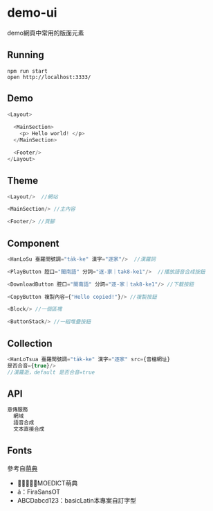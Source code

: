# demo-ui
demo網頁中常用的版面元素

## Running
```
npm run start
open http://localhost:3333/
```

## Demo
```javascript
<Layout>
  
  <MainSection>
    <p> Hello world! </p>
  </MainSection>

  <Footer/>
</Layout>
```

## Theme
```javascript
<Layout/>  //網站

<MainSection/> //主內容

<Footer/> //頁腳
```

## Component
```javascript
<HanLoSu 臺羅閏號調="ta̍k-ke" 漢字="逐家"/>  //漢羅詞

<PlayButton 腔口="閩南語" 分詞="逐-家｜tak8-ke1"/>  //播放語音合成按鈕

<DownloadButton 腔口="閩南語" 分詞="逐-家｜tak8-ke1"/> //下載按鈕

<CopyButton 複製內容={"Hello copied!"}/> //複製按鈕

<Block/> //一個區塊

<ButtonStack/> //一組堆疊按鈕
```

## Collection
```javascript
<HanLoTsua 臺羅閏號調="ta̍k-ke" 漢字="逐家" src={音檔網址}
是否合音={true}/>
//漢羅逝，default 是否合音=true
```

## API
```javascript
意傳服務
  網域
  語音合成
  文本直接合成
```

## Fonts
參考自[萌典](https://github.com/audreyt/moedict-webkit)
* 𢯭手𨑨迌：MOEDICT萌典
* a̍：FiraSansOT
* ABCDabcd123：basicLatin本專案自訂字型